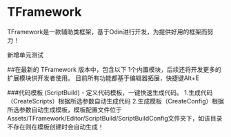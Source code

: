 # TFramework
TFramework是一款辅助类框架，基于Odin进行开发，为提供好用的框架而努力！

新增单元测试

##在最新的 TFramework 版本中，包含以下 1个内置模块，后续还将开发更多的扩展模块供开发者使用。
目前所有功能都基于编辑器拓展，快捷键Alt+E


###代码模板 (ScriptBuild) - 定义代码模板，一键快速生成代码。
   1.生成代码（CreateScripts）根据所选参数自动生成代码
   2.生成模板（CreateConfig）根据所选参数自动生成模板，模板配置文件位于Assets/TFramework/Editor/ScriptBuild/ScriptBuildConfig文件夹下，如该目录不存在则在模板创建时会自动生成！	
